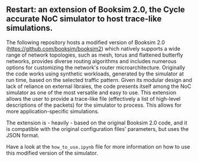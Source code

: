 ## Restart: an extension of Booksim 2.0, the Cycle accurate NoC simulator to host trace-like simulations.

The following repository hosts a modified version of Booksim 2.0 (https://github.com/booksim/booksim2) which  natively supports a wide range of network topologies, such as mesh, torus and flattened butterfly networks, provides diverse routing algorithms and includes numerous options for customizing the network's router microarchitecture.
Originally the code works using synthetic workloads, generated by the simulator at run time, based on the selected traffic pattern.
Given its modular design and lack of reliance on external libraies, the code presents itself among the NoC simulator as one of the most versatile and easy to use.
This extension allows the user to provide a trace-like file (effectively a list of high-level descriptions of the packets) for the simulator to process.
This allows for more application-specific simulations.

The extension is - heavily - based on the original Booksim 2.0 code, and it is compatible with the original configuration files' parameters, but uses the JSON format.

Have a look at the <code>how_to_use.ipynb</code> file for more information on how to use this modified version of the simulator.